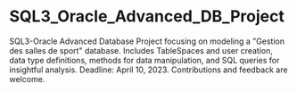 # SQL3_Oracle_Advanced_DB_Project
SQL3-Oracle Advanced Database Project focusing on modeling a "Gestion des salles de sport" database. Includes TableSpaces and user creation, data type definitions, methods for data manipulation, and SQL queries for insightful analysis. Deadline: April 10, 2023. Contributions and feedback are welcome.
